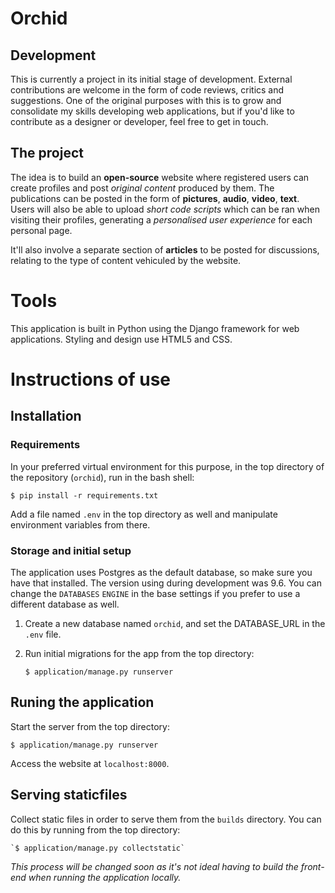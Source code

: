 # Orchid 

## Development

This is currently a project in its initial stage of development. External contributions are welcome in the form of code reviews, critics and suggestions. One of the original purposes with this is to grow and consolidate my skills developing web applications, but if you'd like to contribute as a designer or developer, feel free to get in touch.


## The project

The idea is to build an **open-source** website where registered users can create profiles and post *original content* produced by them. The publications can be posted in the form of **pictures**, **audio**, **video**, **text**. Users will also be able to upload *short code scripts* which can be ran when visiting their profiles, generating a *personalised user experience* for each personal page. 

It'll also involve a separate section of **articles** to be posted for discussions, relating to the type of content vehiculed by the website.


# Tools

This application is built in Python using the Django framework for web applications. Styling and design use HTML5 and CSS.



# Instructions of use

## Installation

### Requirements
In your preferred virtual environment for this purpose, in the top directory of the repository (`orchid`), run in the bash shell:

`$ pip install -r requirements.txt`

Add a file named `.env` in the top directory as well and manipulate environment variables from there.

### Storage and initial setup
The application uses Postgres as the default database, so make sure you have that installed. The version using during development was 9.6. 
You can change the `DATABASES` `ENGINE` in the base settings if you prefer to use a different database as well.

1. Create a new database named `orchid`, and set the DATABASE_URL in the `.env` file.

2. Run initial migrations for the app from the top directory:

    `$ application/manage.py runserver`


## Runing the application
Start the server from the top directory:

`$ application/manage.py runserver`

Access the website at `localhost:8000`.


## Serving staticfiles


Collect static files in order to serve them from the `builds` directory. You can do this by running from the top directory:

    `$ application/manage.py collectstatic`

_This process will be changed soon as it's not ideal having to build the front-end when running the application locally._
